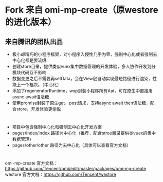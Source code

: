 # Fork 来自 omi-mp-create（原westore的进化版本）
## 来自腾讯的团队出品
* 极小却精巧的小程序框架，对小程序入侵性几乎为零，强制中心化或者强制去中心化都是耍流氓
* 创建store目录，提供类似vuex集中数据管理的开发体验，多人协作开发划分模块代码互不影响
* 数据变更之后不需要再setData，会在View层自动实现最短路径进行渲染，性能上一个档次。（中心化）
* 添加了regeneratorRuntime，wxp封装小程序所有Api，可在原生中直接用async await语法糖
* 使用promise封装了原生get，post请求，支持async await then语法糖，配合store，开发体验更愉悦
#
* 项目中包含强制中心化和强制去中心化开发方案
* pages/index/index 路径为中心化（推荐，配合stroe目录提供类vuex的集中数据管理）
* pages/other/other 路径为去中心化（具体可以查看官方文档）
#
omi-mp-create 官方文档：https://github.com/Tencent/omi/edit/master/packages/omi-mp-create
westore 官方文档：https://github.com/Tencent/westore
